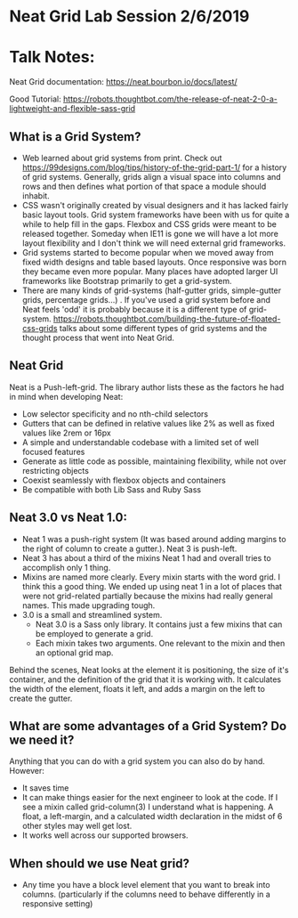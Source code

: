 # Neat Grid Lab Session 2/6/2019

# Talk Notes:
Neat Grid documentation: https://neat.bourbon.io/docs/latest/

Good Tutorial:
https://robots.thoughtbot.com/the-release-of-neat-2-0-a-lightweight-and-flexible-sass-grid

## What is a Grid System?
* Web learned about grid systems from print.  Check out  https://99designs.com/blog/tips/history-of-the-grid-part-1/ for a history of grid systems.  Generally, grids align a visual space into columns and rows and then defines what portion of that space a module should inhabit.
* CSS wasn't originally created by visual designers and it has lacked fairly basic layout tools.  Grid system frameworks have been with us for quite a while to help fill in the gaps.  Flexbox and CSS grids were meant to be released together. Someday when IE11 is gone we will have a lot more layout flexibility and I don't think we will need external grid frameworks.
* Grid systems started to become popular when we moved away from fixed width designs and table based layouts.  Once responsive was born they became even more popular.  Many places have adopted larger UI frameworks like Bootstrap primarily to get a grid-system.
* There are many kinds of grid-systems  (half-gutter grids, simple-gutter grids, percentage grids...) .  If you've used a grid system before and Neat feels 'odd' it is probably because it is a different type of grid-system.  https://robots.thoughtbot.com/building-the-future-of-floated-css-grids talks about some different types of grid systems and the thought process that went into Neat Grid.
## Neat Grid
Neat is a Push-left-grid.  The library author lists these as the factors he had in mind when developing Neat:
* Low selector specificity and no nth-child selectors
* Gutters that can be defined in relative values like 2% as well as fixed values like 2rem or 16px
* A simple and understandable codebase with a limited set of well focused features
* Generate as little code as possible, maintaining flexibility, while not over restricting objects
* Coexist seamlessly with flexbox objects and containers
* Be compatible with both Lib Sass and Ruby Sass
## Neat 3.0 vs Neat 1.0:
* Neat 1 was a push-right system (It was based around adding margins to the right of column to create a gutter.).  Neat 3 is push-left.
* Neat 3 has about a third of the mixins Neat 1 had and overall tries to accomplish only 1 thing.
* Mixins are named more clearly.  Every mixin starts with the word grid. I think this a good thing.  We ended up using neat 1 in a lot of places that were not grid-related partially because the mixins had really general names.  This made upgrading tough.
* 3.0 is a small and streamlined system.
    * Neat 3.0 is a Sass only library.  It contains just a few mixins that can be employed to generate a grid.
    * Each mixin takes two arguments.  One relevant to the mixin and then an optional grid map.

 Behind the scenes, Neat looks at the element it is positioning, the size of it's container, and the definition of the grid that it is working with.  It calculates the width of the element, floats it left, and adds a margin on the left to create the gutter.

## What are some advantages of a Grid System?   Do we need it?
 Anything that you can do with a grid system you can also do by hand.  However:
* It saves time
* It can make things easier for the next engineer to look at the code. If I see a mixin called grid-column(3) I understand what is happening.  A float, a left-margin, and a calculated width declaration in the midst of 6 other styles may well get lost.
* It works well across our supported browsers.
## When should we use Neat grid?
* Any time you have a block level element that you want to break into columns. (particularly if the columns need to behave differently in a responsive setting)
